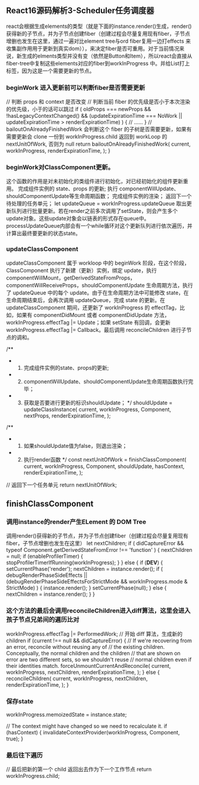 ## React16源码解析3-Scheduler任务调度器

react会根据生成elements的类型（就是下面的instance.render()生成，render()获得新的子节点，并为子节点创建fiber（创建过程会尽量复用现有fiber，子节点增删也发生在这里，通过一遍对比element tree与ord fiber复用一边打effects 来收集副作用用于更新到真实dom）），来决定fiber是否可重用。对于当前情况来说，新生成的elments类型并没有变（依然是Button和Item），所以react会直接从fiber-tree中复制这些elements对应的fiber到workInProgress 中。并给List打上标签，因为这是一个需要更新的节点。

### beginWork 进入更新前可以判断fiber是否需要更新

 // 判断 props 和 context 是否改变
    // 判断当前 fiber 的优先级是否小于本次渲染的优先级，小于的话可以跳过
    if (
      oldProps === newProps &&
      !hasLegacyContextChanged() &&
      (updateExpirationTime === NoWork ||
        updateExpirationTime > renderExpirationTime)
    ) {
      // ......
      }
      // bailoutOnAlreadyFinishedWork 会判断这个 fiber 的子树是否需要更新，如果有需要更新会 clone 一份到 workInProgress.child 返回到 workLoop 的 nextUnitOfWork, 否则为 null
      return bailoutOnAlreadyFinishedWork(
        current,
        workInProgress,
        renderExpirationTime,
      );
    }

### beginWork对ClassComponent更新。

这个函数的作用是对未初始化的类组件进行初始化，对已经初始化的组件更新重用。 完成组件实例的 state、props 的更新; 执行 componentWillUpdate、shouldComponentUpdate等生命周期函数； 完成组件实例的渲染； 返回下一个待处理的任务单元；
let updateQueue = workInProgress.updateQueue 取出更新队列进行批量更新。若在render之前多次调用了setState，则会产生多个update对象。这些update对象会以链表的形式存在queue中。
processUpdateQueue内部会有一个while循环对这个更新队列进行依次遍历，并计算出最终要更新的状态state。

### updateClassComponent 
updateClassComponent 属于 workloop 中的 beginWork 阶段，在这个阶段，ClassComponent 执行了新建（更新）实例，绑定 update，执行componentWillMount，getDerivedStateFromProps，componentWillReceiveProps，shouldComponentUpdate 生命周期方法，执行了 updateQueue 中的每个 update。由于在生命周期方法中可能修改 state，在生命周期结束后，会再次调用 updateQueue，完成 state 的更新。在 updateClassComponent 期间，还更新了 workInProgress 的 effectTag，比如，如果有 componentDidMount 或者 componentDidUpdate 方法，workInProgress.effectTag |= Update；如果 setState 有回调，会更新 workInProgress.effectTag |= Callback。最后调用 reconcileChildren 进行子节点的调和。

 /**
   * 1. 完成组件实例的state、props的更新;
   * 2. componentWillUpdate、shouldComponentUpdate生命周期函数执行完毕；
   * 3. 获取是否要进行更新的标识shouldUpdate；
   */
  shouldUpdate = updateClassInstance(
    current,
    workInProgress,
    Component,
    nextProps,
    renderExpirationTime,
  );

  /**
   * 1. 如果shouldUpdate值为false，则退出渲染；
   * 2. 执行render函数
   */
  const nextUnitOfWork = finishClassComponent(
    current,
    workInProgress,
    Component,
    shouldUpdate,
    hasContext,
    renderExpirationTime,
  );

  // 返回下一个任务单元
  return nextUnitOfWork;
  
  ## finishClassComponent 
  
  ### 调用instance的render产生ELement 的 DOM Tree
  调用render()获得新的子节点，并为子节点创建fiber（创建过程会尽量复用现有fiber，子节点增删也发生在这里）
 let nextChildren;
  if (
    didCaptureError &&
    typeof Component.getDerivedStateFromError !== 'function'
  ) {
    nextChildren = null;
    if (enableProfilerTimer) {
      stopProfilerTimerIfRunning(workInProgress);
    }
  } else {
    if (__DEV__) {
      setCurrentPhase('render');
      nextChildren = instance.render();
      if (
        debugRenderPhaseSideEffects ||
        (debugRenderPhaseSideEffectsForStrictMode &&
          workInProgress.mode & StrictMode)
      ) {
        instance.render();
      }
      setCurrentPhase(null);
    } else {
      nextChildren = instance.render();
    }
  }
  
  ### 这个方法的最后会调用reconcileChildren进入diff算法，这里会进入孩子节点兄弟间的遍历比对
   workInProgress.effectTag |= PerformedWork;
  // 开始 diff 算法，生成新的 children
  if (current !== null && didCaptureError) {
    // If we're recovering from an error, reconcile without reusing any of
    // the existing children. Conceptually, the normal children and the children
    // that are shown on error are two different sets, so we shouldn't reuse
    // normal children even if their identities match.
    forceUnmountCurrentAndReconcile(
      current,
      workInProgress,
      nextChildren,
      renderExpirationTime,
    );
  } else {
    reconcileChildren(
      current,
      workInProgress,
      nextChildren,
      renderExpirationTime,
    );
  }

### 保存state
  workInProgress.memoizedState = instance.state;

  // The context might have changed so we need to recalculate it.
  if (hasContext) {
    invalidateContextProvider(workInProgress, Component, true);
  }
  
  ### 最后往下遍历
  // 最后把新的第一个 child 返回出去作为下一个工作节点
  return workInProgress.child;
